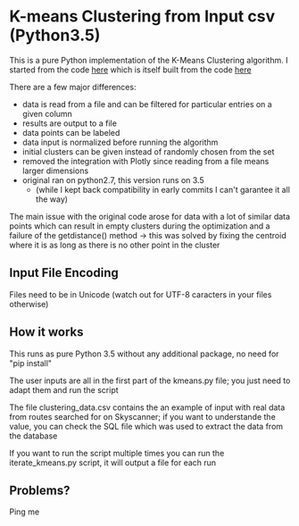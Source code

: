 # K-means Clustering from Input csv (Python3.5)

This is a pure Python implementation of the K-Means Clustering algorithm.
I started from the code [here](https://gist.github.com/iandanforth/5862470) which is itself built from the code [here](http://pandoricweb.tumblr.com/post/8646701677/python-implementation-of-the-k-means-clustering)

There are a few major differences:

- data is read from a file and can be filtered for particular entries on a given column
- results are output to a file
- data points can be labeled
- data input is normalized before running the algorithm
- initial clusters can be given instead of randomly chosen from the set
- removed the integration with Plotly since reading from a file means larger dimensions
- original ran on python2.7, this version runs on 3.5
    - (while I kept back compatibility in early commits I can't garantee it all the way)

The main issue with the original code arose for data with a lot of similar data points which can result in empty clusters during the optimization and a failure of the getdistance() method
-> this was solved by fixing the centroid where it is as long as there is no other point in the cluster



## Input File Encoding
Files need to be in Unicode (watch out for UTF-8 caracters in your files otherwise)

## How it works

This runs as pure Python 3.5 without any additional package, no need for "pip install"

The user inputs are all in the first part of the kmeans.py file; you just need to adapt them and run the script

The file clustering_data.csv contains the an example of input with real data from routes searched for on Skyscanner; if you want to understande the value, you can check the SQL file which was used to extract the data from the database

If you want to run the script multiple times you can run the iterate_kmeans.py script, it will output a file for each run

## Problems?
Ping me
